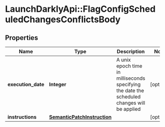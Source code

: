 # LaunchDarklyApi::FlagConfigScheduledChangesConflictsBody

## Properties
Name | Type | Description | Notes
------------ | ------------- | ------------- | -------------
**execution_date** | **Integer** | A unix epoch time in milliseconds specifying the date the scheduled changes will be applied | [optional] 
**instructions** | [**SemanticPatchInstruction**](SemanticPatchInstruction.md) |  | [optional] 


